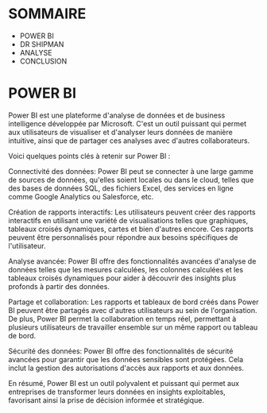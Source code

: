 # SOMMAIRE
- POWER BI
- DR SHIPMAN
- ANALYSE
- CONCLUSION



# POWER BI 


Power BI est une plateforme d'analyse de données et de business intelligence développée par Microsoft. C'est un outil puissant qui permet aux utilisateurs de visualiser et d'analyser leurs données de manière intuitive, ainsi que de partager ces analyses avec d'autres collaborateurs.

Voici quelques points clés à retenir sur Power BI :

Connectivité des données: Power BI peut se connecter à une large gamme de sources de données, qu'elles soient locales ou dans le cloud, telles que des bases de données SQL, des fichiers Excel, des services en ligne comme Google Analytics ou Salesforce, etc.

Création de rapports interactifs: Les utilisateurs peuvent créer des rapports interactifs en utilisant une variété de visualisations telles que graphiques, tableaux croisés dynamiques, cartes et bien d'autres encore. Ces rapports peuvent être personnalisés pour répondre aux besoins spécifiques de l'utilisateur.

Analyse avancée: Power BI offre des fonctionnalités avancées d'analyse de données telles que les mesures calculées, les colonnes calculées et les tableaux croisés dynamiques pour aider à découvrir des insights plus profonds à partir des données.

Partage et collaboration: Les rapports et tableaux de bord créés dans Power BI peuvent être partagés avec d'autres utilisateurs au sein de l'organisation. De plus, Power BI permet la collaboration en temps réel, permettant à plusieurs utilisateurs de travailler ensemble sur un même rapport ou tableau de bord.

Sécurité des données: Power BI offre des fonctionnalités de sécurité avancées pour garantir que les données sensibles sont protégées. Cela inclut la gestion des autorisations d'accès aux rapports et aux données.

En résumé, Power BI est un outil polyvalent et puissant qui permet aux entreprises de transformer leurs données en insights exploitables, favorisant ainsi la prise de décision informée et stratégique.





